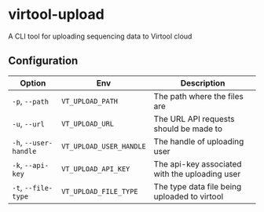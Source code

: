 # virtool-upload

A CLI tool for uploading sequencing data to Virtool cloud

## Configuration

| Option                | Env                       | Description                                    |
|-----------------------|---------------------------|------------------------------------------------|
| `-p`, `--path`        | `VT_UPLOAD_PATH`          | The path where the files are                   |
| `-u`, `--url`         | `VT_UPLOAD_URL`           | The URL API requests should be made to         |
| `-h`, `--user-handle` | `VT_UPLOAD_USER_HANDLE`   | The handle of uploading user                   |
| `-k`, `--api-key`     | `VT_UPLOAD_API_KEY`       | The api-key associated with the uploading user |
 | `-t`, `--file-type`   | `VT_UPLOAD_FILE_TYPE`     | The type data file being uploaded to virtool   |
